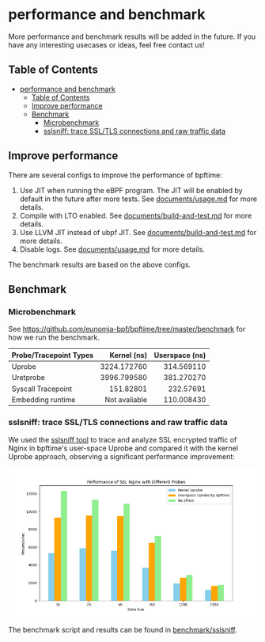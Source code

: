 # performance and benchmark

More performance and benchmark results will be added in the future. If you have any interesting usecases or ideas, feel free contact us!

## Table of Contents

- [performance and benchmark](#performance-and-benchmark)
  - [Table of Contents](#table-of-contents)
  - [Improve performance](#improve-performance)
  - [Benchmark](#benchmark)
    - [Microbenchmark](#microbenchmark)
    - [sslsniff: trace SSL/TLS connections and raw traffic data](#sslsniff-trace-ssltls-connections-and-raw-traffic-data)

## Improve performance

There are several configs to improve the performance of bpftime:

1. Use JIT when running the eBPF program. The JIT will be enabled by default in the future after more tests. See [documents/usage.md](usage.md) for more details.
2. Compile with LTO enabled. See [documents/build-and-test.md](build-and-test.md) for more details.
3. Use LLVM JIT instead of ubpf JIT. See [documents/build-and-test.md](build-and-test.md) for more details.
4. Disable logs. See [documents/usage.md](usage.md) for more details.

The benchmark results are based on the above configs.

## Benchmark

### Microbenchmark

See <https://github.com/eunomia-bpf/bpftime/tree/master/benchmark> for how we run the benchmark.

| Probe/Tracepoint Types | Kernel (ns)  | Userspace (ns) |
|------------------------|-------------:|---------------:|
| Uprobe                 | 3224.172760  | 314.569110     |
| Uretprobe              | 3996.799580  | 381.270270     |
| Syscall Tracepoint     | 151.82801    | 232.57691      |
| Embedding runtime      | Not avaliable |  110.008430   |

### sslsniff: trace SSL/TLS connections and raw traffic data

We used the [sslsniff tool](https://github.com/eunomia-bpf/bpftime/tree/master/example/sslsniff) to trace and analyze SSL encrypted traffic of Nginx in bpftime's user-space Uprobe and compared it with the kernel Uprobe approach, observing a significant performance improvement:

![sslsniff](../../blogs/imgs/ssl-nginx.png)

The benchmark script and results can be found in [benchmark/sslsniff]([../../benchmark/sslsniff](https://github.com/eunomia-bpf/bpftime/tree/master/benchmark/ssl-nginx)).
